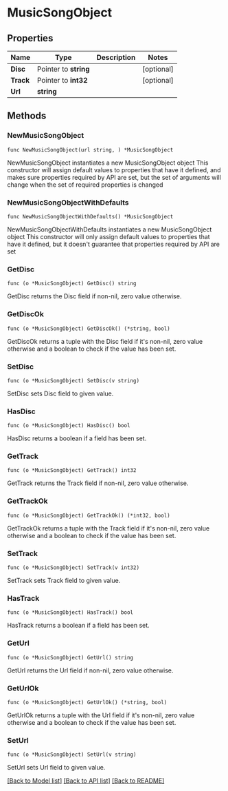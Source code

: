 # MusicSongObject

## Properties

Name | Type | Description | Notes
------------ | ------------- | ------------- | -------------
**Disc** | Pointer to **string** |  | [optional] 
**Track** | Pointer to **int32** |  | [optional] 
**Url** | **string** |  | 

## Methods

### NewMusicSongObject

`func NewMusicSongObject(url string, ) *MusicSongObject`

NewMusicSongObject instantiates a new MusicSongObject object
This constructor will assign default values to properties that have it defined,
and makes sure properties required by API are set, but the set of arguments
will change when the set of required properties is changed

### NewMusicSongObjectWithDefaults

`func NewMusicSongObjectWithDefaults() *MusicSongObject`

NewMusicSongObjectWithDefaults instantiates a new MusicSongObject object
This constructor will only assign default values to properties that have it defined,
but it doesn't guarantee that properties required by API are set

### GetDisc

`func (o *MusicSongObject) GetDisc() string`

GetDisc returns the Disc field if non-nil, zero value otherwise.

### GetDiscOk

`func (o *MusicSongObject) GetDiscOk() (*string, bool)`

GetDiscOk returns a tuple with the Disc field if it's non-nil, zero value otherwise
and a boolean to check if the value has been set.

### SetDisc

`func (o *MusicSongObject) SetDisc(v string)`

SetDisc sets Disc field to given value.

### HasDisc

`func (o *MusicSongObject) HasDisc() bool`

HasDisc returns a boolean if a field has been set.

### GetTrack

`func (o *MusicSongObject) GetTrack() int32`

GetTrack returns the Track field if non-nil, zero value otherwise.

### GetTrackOk

`func (o *MusicSongObject) GetTrackOk() (*int32, bool)`

GetTrackOk returns a tuple with the Track field if it's non-nil, zero value otherwise
and a boolean to check if the value has been set.

### SetTrack

`func (o *MusicSongObject) SetTrack(v int32)`

SetTrack sets Track field to given value.

### HasTrack

`func (o *MusicSongObject) HasTrack() bool`

HasTrack returns a boolean if a field has been set.

### GetUrl

`func (o *MusicSongObject) GetUrl() string`

GetUrl returns the Url field if non-nil, zero value otherwise.

### GetUrlOk

`func (o *MusicSongObject) GetUrlOk() (*string, bool)`

GetUrlOk returns a tuple with the Url field if it's non-nil, zero value otherwise
and a boolean to check if the value has been set.

### SetUrl

`func (o *MusicSongObject) SetUrl(v string)`

SetUrl sets Url field to given value.



[[Back to Model list]](../README.md#documentation-for-models) [[Back to API list]](../README.md#documentation-for-api-endpoints) [[Back to README]](../README.md)


